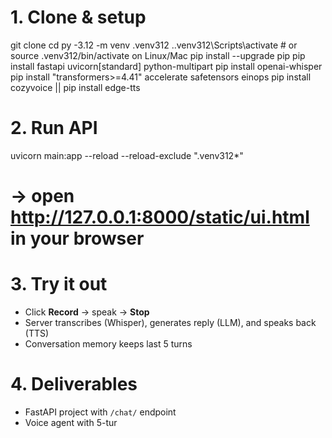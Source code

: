 # 1. Clone & setup
git clone <your-repo-url>
cd <your-repo-folder>
py -3.12 -m venv .venv312
.\.venv312\Scripts\activate      # or source .venv312/bin/activate on Linux/Mac
pip install --upgrade pip
pip install fastapi uvicorn[standard] python-multipart
pip install openai-whisper
pip install "transformers>=4.41" accelerate safetensors einops
pip install cozyvoice || pip install edge-tts

# 2. Run API
uvicorn main:app --reload --reload-exclude ".venv312*"
# → open http://127.0.0.1:8000/static/ui.html in your browser

# 3. Try it out
- Click **Record** → speak → **Stop**
- Server transcribes (Whisper), generates reply (LLM), and speaks back (TTS)
- Conversation memory keeps last 5 turns

# 4. Deliverables
- FastAPI project with `/chat/` endpoint
- Voice agent with 5-tur
